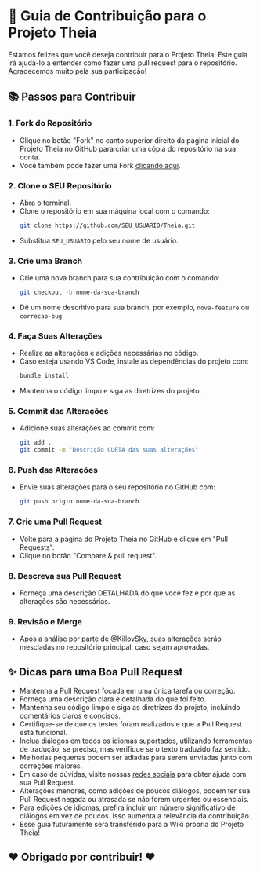 # 🚀 Guia de Contribuição para o Projeto Theia

Estamos felizes que você deseja contribuir para o Projeto Theia! Este guia irá ajudá-lo a entender como fazer uma pull request para o repositório. Agradecemos muito pela sua participação!

## 📚 Passos para Contribuir

### 1. **Fork do Repositório**
- Clique no botão "Fork" no canto superior direito da página inicial do Projeto Theia no GitHub para criar uma cópia do repositório na sua conta.
- Você também pode fazer uma Fork [clicando aqui](https://github.com/KillovSky/Theia/fork).

### 2. **Clone o SEU Repositório**
- Abra o terminal.
- Clone o repositório em sua máquina local com o comando:
  ```bash
  git clone https://github.com/SEU_USUARIO/Theia.git
  ```
- Substitua `SEU_USUARIO` pelo seu nome de usuário.

### 3. **Crie uma Branch**
- Crie uma nova branch para sua contribuição com o comando:
  ```bash
  git checkout -b nome-da-sua-branch
  ```
- Dê um nome descritivo para sua branch, por exemplo, `nova-feature` ou `correcao-bug`.

### 4. **Faça Suas Alterações**
- Realize as alterações e adições necessárias no código.
- Caso esteja usando VS Code, instale as dependências do projeto com:
  ```bash
  bundle install
  ```
- Mantenha o código limpo e siga as diretrizes do projeto.

### 5. **Commit das Alterações**
- Adicione suas alterações ao commit com:
  ```bash
  git add .
  git commit -m "Descrição CURTA das suas alterações"
  ```

### 6. **Push das Alterações**
- Envie suas alterações para o seu repositório no GitHub com:
  ```bash
  git push origin nome-da-sua-branch
  ```

### 7. **Crie uma Pull Request**
- Volte para a página do Projeto Theia no GitHub e clique em "Pull Requests".
- Clique no botão "Compare & pull request".

### 8. **Descreva sua Pull Request**
- Forneça uma descrição DETALHADA do que você fez e por que as alterações são necessárias.

### 9. **Revisão e Merge**
- Após a análise por parte de @KillovSky, suas alterações serão mescladas no repositório principal, caso sejam aprovadas.

## ✨ Dicas para uma Boa Pull Request

- Mantenha a Pull Request focada em uma única tarefa ou correção.
- Forneça uma descrição clara e detalhada do que foi feito.
- Mantenha seu código limpo e siga as diretrizes do projeto, incluindo comentários claros e concisos.
- Certifique-se de que os testes foram realizados e que a Pull Request está funcional.
- Inclua diálogos em todos os idiomas suportados, utilizando ferramentas de tradução, se preciso, mas verifique se o texto traduzido faz sentido.
- Melhorias pequenas podem ser adiadas para serem enviadas junto com correções maiores.
- Em caso de dúvidas, visite nossas [redes sociais](https://linktr.ee/killovsky) para obter ajuda com sua Pull Request.
- Alterações menores, como adições de poucos diálogos, podem ter sua Pull Request negada ou atrasada se não forem urgentes ou essenciais.
- Para edições de idiomas, prefira incluir um número significativo de diálogos em vez de poucos. Isso aumenta a relevância da contribuição.
- Esse guia futuramente será transferido para a Wiki própria do Projeto Theia!

## ❤️ Obrigado por contribuir! ❤️
